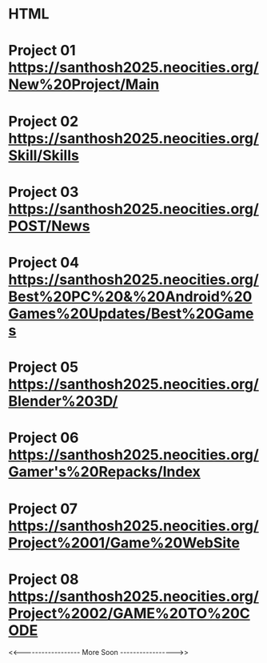 # HTML

# Project 01   https://santhosh2025.neocities.org/New%20Project/Main

# Project 02   https://santhosh2025.neocities.org/Skill/Skills

# Project 03    https://santhosh2025.neocities.org/POST/News

# Project 04   https://santhosh2025.neocities.org/Best%20PC%20&%20Android%20Games%20Updates/Best%20Games

# Project 05   https://santhosh2025.neocities.org/Blender%203D/

# Project 06   https://santhosh2025.neocities.org/Gamer's%20Repacks/Index

# Project 07   https://santhosh2025.neocities.org/Project%2001/Game%20WebSite 

# Project 08   https://santhosh2025.neocities.org/Project%2002/GAME%20TO%20CODE
<<------------------ More Soon ----------------->>
